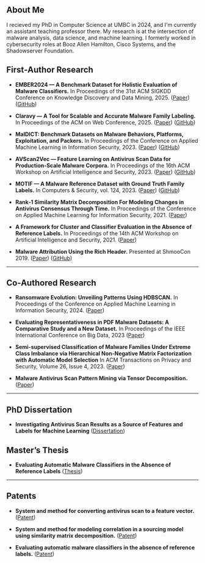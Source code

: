 ## About Me

I recieved my PhD in Computer Science at UMBC in 2024, and I'm currently an assistant teaching professor there. My research is at the intersection of malware analysis, data science, and machine learning. I formerly worked in cybersecurity roles at Booz Allen Hamilton, Cisco Systems, and the Shadowserver Foundation.

## First‑Author Research

* **EMBER2024 — A Benchmark Dataset for Holistic Evaluation of Malware Classifiers.** In Proceedings of the 31st ACM SIGKDD Conference on Knowledge Discovery and Data Mining, 2025. ([Paper](https://arxiv.org/abs/2506.05074)) ([GitHub](https://github.com/futurecomputing4ai/ember2024))

* **Claravy — A Tool for Scalable and Accurate Malware Family Labeling.** In Proceedings of the ACM on Web Conference, 2025.  ([Paper](https://dl.acm.org/doi/abs/10.1145/3701716.3715212))  ([GitHub](https://github.com/FutureComputing4AI/ClarAVy))

* **MalDICT: Benchmark Datasets on Malware Behaviors, Platforms, Exploitation, and Packers.** In Proceedings of the Conference on Applied Machine Learning in Information Security, 2023. ([Paper](https://ceur-ws.org/Vol-3652/paper8.pdf)) ([GitHub](https://github.com/joyce8/MalDICT))

* **AVScan2Vec — Feature Learning on Antivirus Scan Data for Production‑Scale Malware Corpora.** In Proceedings of the 16th ACM Workshop on Artificial Intelligence and Security, 2023. ([Paper](https://dl.acm.org/doi/abs/10.1145/3605764.3623907)) ([GitHub](https://github.com/boozallen/AVScan2Vec))

* **MOTIF — A Malware Reference Dataset with Ground Truth Family Labels.** In Computers & Security, vol. 124, 2023.  ([Paper](https://www.sciencedirect.com/science/article/pii/S0167404822003133))  ([GitHub](https://github.com/boozallen/MOTIF))

* **Rank‑1 Similarity Matrix Decomposition For Modeling Changes in Antivirus Consensus Through Time.** In Proceedings of the Conference on Applied Machine Learning for Information Security, 2021. ([Paper](https://ceur-ws.org/Vol-3095/paper5.pdf))

* **A Framework for Cluster and Classifier Evaluation in the Absence of Reference Labels.** In Proceedings of the 14th ACM Workshop on Artificial Intelligence and Security, 2021. ([Paper](https://dl.acm.org/doi/abs/10.1145/3474369.3486867))

* **Malware Attribution Using the Rich Header.** Presented at ShmooCon 2019. ([Paper](https://raw.githubusercontent.com/RichHeaderResearch/RichPE/master/Malware%20Attribution%20Using%20the%20Rich%20Header.pdf))  ([GitHub](https://github.com/RichHeaderResearch/RichPE))

---

## Co‑Authored Research

* **Ransomware Evolution: Unveiling Patterns Using HDBSCAN.** In Proceedings of the Conference on Applied Machine Learning in Information Security, 2024.  ([Paper](https://ceur-ws.org/Vol-3920/paper10.pdf))

* **Evaluating Representativeness in PDF Malware Datasets: A Comparative Study and a New Dataset.** In Proceedings of the IEEE International Conference on Big Data, 2023 ([Paper](https://ieeexplore.ieee.org/abstract/document/10386516))

* **Semi-supervised Classification of Malware Families Under Extreme Class Imbalance via Hierarchical Non-Negative Matrix Factorization with Automatic Model Selection** In ACM Transactions on Privacy and Security, Volume 26, Issue 4, 2023. ([Paper](https://dl.acm.org/doi/full/10.1145/3624567))

* **Malware Antivirus Scan Pattern Mining via Tensor Decomposition.**  ([Paper](https://www.maksimeren.com/abstract/AV_on_Tensors__MTEM_Abstract_.pdf))

---

## PhD Dissertation

* **Investigating Antivirus Scan Results as a Source of Features and Labels for Machine Learning**  ([Dissertation](https://www.proquest.com/docview/3060123696))

## Master’s Thesis

* **Evaluating Automatic Malware Classifiers in the Absence of Reference Labels**  ([Thesis](https://www.proquest.com/docview/2437396564?pq-origsite=gscholar&fromopenview=true&sourcetype=Dissertations%20&%20Theses))

---

## Patents

* **System and method for converting antivirus scan to a feature vector.**  ([Patent](https://patents.google.com/patent/US20240303331A1/en))

* **System and method for modeling correlation in a sourcing model using similarity matrix decomposition.**  ([Patent](https://patents.google.com/patent/US20230267244A1/en))

* **Evaluating automatic malware classifiers in the absence of reference labels.**  ([Patent](https://patents.google.com/patent/US11977632B2/en))
